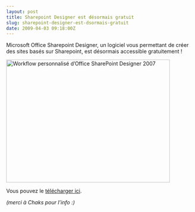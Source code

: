 ```yaml
---
layout: post
title: Sharepoint Designer est désormais gratuit
slug: sharepoint-designer-est-dsormais-gratuit
date: 2009-04-03 09:18:00Z
---
```


<p>Microsoft Office Sharepoint Designer, un logiciel vous permettant de créer des sites basés sur Sharepoint, est désormais accessible gratuitement !</p>  <p><a href="http://www.microsoft.com/downloads/details.aspx?displaylang=en&amp;FamilyID=baa3ad86-bfc1-4bd4-9812-d9e710d44f42"><img style="border-right-width: 0px; display: inline; border-top-width: 0px; border-bottom-width: 0px; border-left-width: 0px" title="Workflow personnalisé d’Office SharePoint Designer 2007" border="0" alt="Workflow personnalisé d’Office SharePoint Designer 2007" src="http://blog.christophermaneu.fr/wp-content/uploads/2009/06/WorkflowpersonnalisdOfficeSharePointDesigner2007.jpg" width="440" height="331" /></a> </p>  <p>Vous pouvez le <a href="http://www.microsoft.com/downloads/details.aspx?displaylang=en&amp;FamilyID=baa3ad86-bfc1-4bd4-9812-d9e710d44f42">télécharger ici</a>. </p>  <p><em>(merci à Chaks pour l’info :)</em></p>
